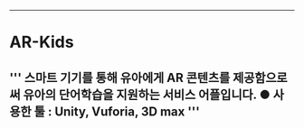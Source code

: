 ------------
# AR-Kids
'''
스마트 기기를 통해 유아에게 AR 콘텐츠를 제공함으로써 유아의 단어학습을 지원하는 서비스 어플입니다.
● 사용한 툴 : Unity, Vuforia, 3D max
'''
------------
